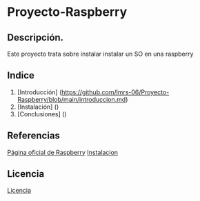 # Proyecto-Raspberry
## Descripción.
Este proyecto trata sobre instalar instalar un SO en una raspberry

## Indice
1. [Introducción] (https://github.com/lmrs-06/Proyecto-Raspberry/blob/main/introduccion.md)
2. [Instalación] ()
3. [Conclusiones] ()

## Referencias
[Página oficial de Raspberry](https://www.raspberrypi.org)
[Instalacion](https://geekland.eu/instalar-raspbian-con-raspberry-pi-imager/)

## Licencia 
[Licencia](https://github.com/lmrs-06/Proyecto-Raspberry/blob/main/Imagenes/licencia.png)

